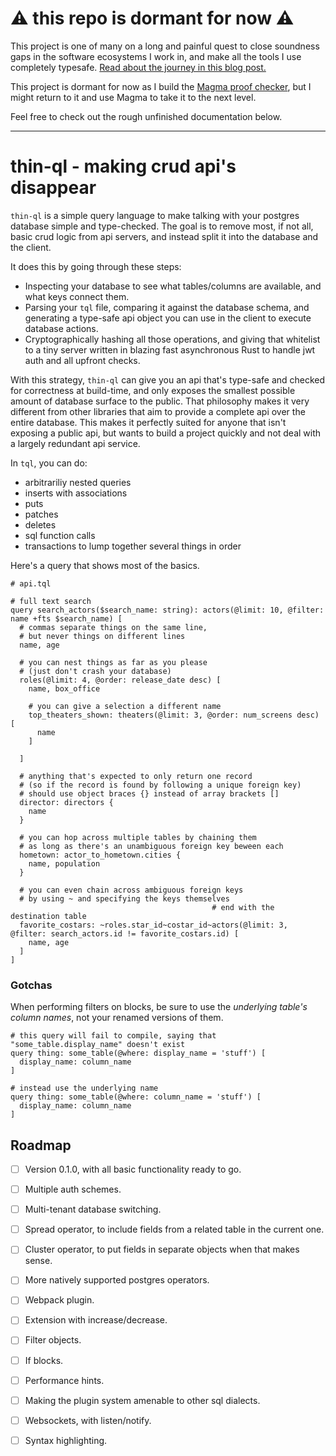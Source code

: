 # :warning: this repo is dormant for now :warning:

This project is one of many on a long and painful quest to close soundness gaps in the software ecosystems I work in, and make all the tools I use completely typesafe. [Read about the journey in this blog post.](https://blainehansen.me/post/my-path-to-magma/)

This project is dormant for now as I build the [Magma proof checker](https://github.com/blainehansen/magma), but I might return to it and use Magma to take it to the next level.

Feel free to check out the rough unfinished documentation below.

---

# thin-ql - making crud api's disappear

`thin-ql` is a simple query language to make talking with your postgres database simple and type-checked. The goal is to remove most, if not all, basic crud logic from api servers, and instead split it into the database and the client.

It does this by going through these steps:

- Inspecting your database to see what tables/columns are available, and what keys connect them.
- Parsing your `tql` file, comparing it against the database schema, and generating a type-safe api object you can use in the client to execute database actions.
- Cryptographically hashing all those operations, and giving that whitelist to a tiny server written in blazing fast asynchronous Rust to handle jwt auth and all upfront checks.

With this strategy, `thin-ql` can give you an api that's type-safe and checked for correctness at build-time, and only exposes the smallest possible amount of database surface to the public. That philosophy makes it very different from other libraries that aim to provide a complete api over the entire database. This makes it perfectly suited for anyone that isn't exposing a public api, but wants to build a project quickly and not deal with a largely redundant api service.

In `tql`, you can do:

- arbitrariliy nested queries
- inserts with associations
- puts
- patches
- deletes
- sql function calls
- transactions to lump together several things in order

Here's a query that shows most of the basics.

```gql
# api.tql
                                                                            # full text search
query search_actors($search_name: string): actors(@limit: 10, @filter: name +fts $search_name) [
  # commas separate things on the same line,
  # but never things on different lines
  name, age

  # you can nest things as far as you please
  # (just don't crash your database)
  roles(@limit: 4, @order: release_date desc) [
    name, box_office

    # you can give a selection a different name
    top_theaters_shown: theaters(@limit: 3, @order: num_screens desc) [
      name
    ]

  ]

  # anything that's expected to only return one record
  # (so if the record is found by following a unique foreign key)
  # should use object braces {} instead of array brackets []
  director: directors {
    name
  }

  # you can hop across multiple tables by chaining them
  # as long as there's an unambiguous foreign key beween each
  hometown: actor_to_hometown.cities {
    name, population
  }

  # you can even chain across ambiguous foreign keys
  # by using ~ and specifying the keys themselves
                                             # end with the destination table
  favorite_costars: ~roles.star_id~costar_id~actors(@limit: 3, @filter: search_actors.id != favorite_costars.id) [
    name, age
  ]
]
```


### Gotchas

When performing filters on blocks, be sure to use the *underlying table's column names*, not your renamed versions of them.

```gql
# this query will fail to compile, saying that "some_table.display_name" doesn't exist
query thing: some_table(@where: display_name = 'stuff') [
  display_name: column_name
]

# instead use the underlying name
query thing: some_table(@where: column_name = 'stuff') [
  display_name: column_name
]
```

## Roadmap

- [ ] Version 0.1.0, with all basic functionality ready to go.
- [ ] Multiple auth schemes.
- [ ] Multi-tenant database switching.
- [ ] Spread operator, to include fields from a related table in the current one.
- [ ] Cluster operator, to put fields in separate objects when that makes sense.
- [ ] More natively supported postgres operators.
- [ ] Webpack plugin.
- [ ] Extension with increase/decrease.
- [ ] Filter objects.
- [ ] If blocks.
- [ ] Performance hints.
- [ ] Making the plugin system amenable to other sql dialects.
- [ ] Websockets, with listen/notify.
- [ ] Syntax highlighting.


<!-- The steps are simple:

Run this command to inspect your database. This will output a file representing the whole schema so the language can use it. We do this in a separate step just because it can be slow and database schemas don't change very often. If you want to incorporate it into your build, just include this command somehow.

```bash
thin-ql inspect 'postgres://user:password@localhost:5432/database'
```


Then just get the tiny rust server sitting in front of your database, get authentication set up, and you're done!

Why use a proxy server and cached queries? Mostly for the seurity of a query white-list and not exposing your datbase publicly, but it also gives us the hange to do basic validation and prevent obviously wrong queires from burdening the database.

This library basically gives you a simple version of rpc with your databse, and doesn't make you write redundant resolvers. With this, most api layers can just dissolve ito a little more client logic and database stored procedures. And the handful of api routes you can do choose keep because they do something legitimately useful that can't be elegantly done in sql can shine and get the attention they deserve.

One of the motivating principles behind this project is that more business logic should go into the database, to give it a truly centralized home that's as close to the data as possible. With a few helpers to make testing that logic more ergonomic, we can make our stacks a lot more efficient and a ton simpler.

This language is worth translating sql to, because it's essentially a pared down version of sql that thinks in terms of json. That means it's more concise and easier to wrap your head around while you're building a client.

Anytime you create micro services, to have to develop contracts between them, and do everything you can to enforce and check them. This project comes from a realization that those contracts need not introduce unnecessary layers. Layers of abstraction should only be introduced when they're cognitively helpful. If they are almost one-to-one translations from one language or domain to another, then they're just cruft that's getting in the way. Now you can lean on views, materialized views, and functions to serve as abstractions when they're needed, rather than introduce another language and set of mental dependencies that has to be awkwardly mapped to sql, which is already a tailor-made abstraction for dealing with data. So use it!


With thin-ql, you can get associated rows by just nesting, get rows associated by multiple tables by chaining table names with a dot, and do arbitrary equality joins by chaining with the tilde.

Views and stable functions that returns a set of something row-like can be queried in the exact same way as a table.

To set up jwt authentication, pass either a string that will be interpreted as an hmac secret key, or a jwks file object. If you have multiple auth schemes, you can specify a claim that will be used to determine which scheme to use, with a default. Any extra claims will be mae settings in the local session. You can specify a claim name that will be used to determine which database to access.
-->
